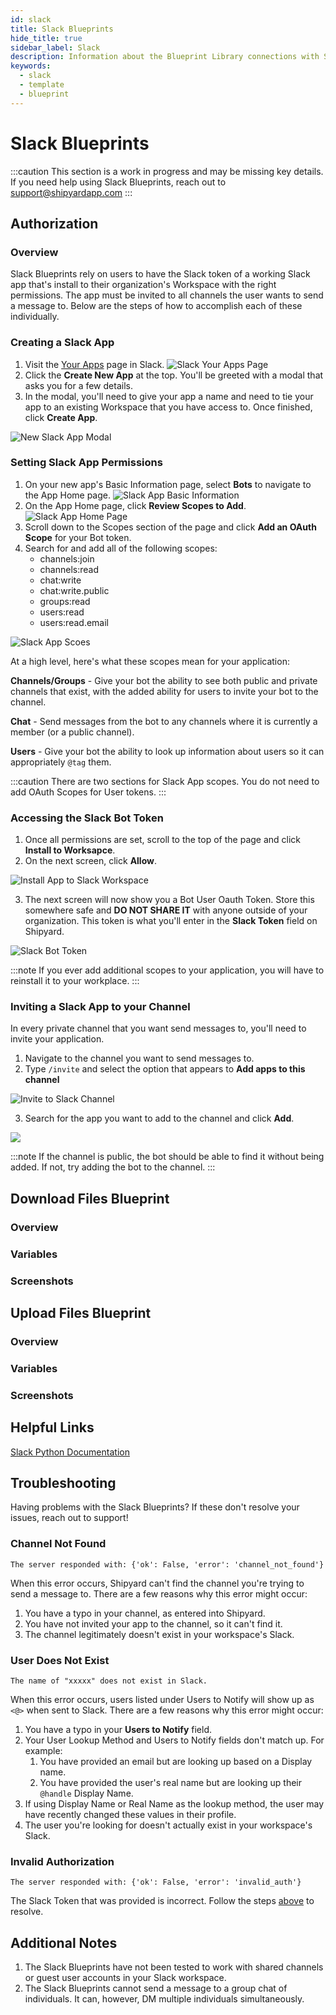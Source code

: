 ```yaml
---
id: slack
title: Slack Blueprints
hide_title: true
sidebar_label: Slack
description: Information about the Blueprint Library connections with Slack.
keywords:
  - slack
  - template
  - blueprint
---
```


# Slack Blueprints

:::caution
This section is a work in progress and may be missing key details. If you need help using Slack Blueprints, reach out to support@shipyardapp.com
:::

## Authorization

### Overview
Slack Blueprints rely on users to have the Slack token of a working Slack app that's install to their organization's Workspace with the right permissions. The app must be invited to all channels the user wants to send a message to. Below are the steps of how to accomplish each of these individually.

### Creating a Slack App
1. Visit the [Your Apps](https://api.slack.com/apps) page in Slack.
![Slack Your Apps Page](../.gitbook/assets/shipyard_2021_04_05_11_56_09.png)
2. Click the **Create New App** at the top. You'll be greeted with a modal that asks you for a few details.
3. In the modal, you'll need to give your app a name and need to tie your app to an existing Workspace that you have access to. Once finished, click **Create App**.

![New Slack App Modal](../.gitbook/assets/slack_new_app_modal.png)

### Setting Slack App Permissions
1. On your new app's Basic Information page, select **Bots** to navigate to the App Home page.
![Slack App Basic Information](../.gitbook/assets/slack_app_basic_info.png)
2. On the App Home page, click **Review Scopes to Add**.
![Slack App Home Page](../.gitbook/assets/slack_app_home.png)
3. Scroll down to the Scopes section of the page and click **Add an OAuth Scope** for your Bot token.
4. Search for and add all of the following scopes:
   - channels:join
   - channels:read
   - chat:write
   - chat:write.public
   - groups:read
   - users:read
   - users:read.email
  
![Slack App Scoes](../.gitbook/assets/slack_app_scopes.png)

At a high level, here's what these scopes mean for your application:

**Channels/Groups** - Give your bot the ability to see both public and private channels that exist, with the added ability for users to invite your bot to the channel.

**Chat** - Send messages from the bot to any channels where it is currently a member (or a public channel).

**Users** - Give your bot the ability to look up information about users so it can appropriately `@tag` them.

:::caution
There are two sections for Slack App scopes. You do not need to add OAuth Scopes for User tokens.
:::

### Accessing the Slack Bot Token
1. Once all permissions are set, scroll to the top of the page and click **Install to Worksapce**.
2. On the next screen, click **Allow**.

![Install App to Slack Workspace](../.gitbook/assets/slack_install_to_workspace.png)

3. The next screen will now show you a Bot User Oauth Token. Store this somewhere safe and **DO NOT SHARE IT** with anyone outside of your organization. This token is what you'll enter in the **Slack Token** field on Shipyard.

![Slack Bot Token](../.gitbook/assets/shipyard_2021_04_05_12_58_06.png)

:::note
If you ever add additional scopes to your application, you will have to reinstall it to your workplace.
:::

### Inviting a Slack App to your Channel
In every private channel that you want send messages to, you'll need to invite your application. 

1. Navigate to the channel you want to send messages to.
2. Type `/invite` and select the option that appears to **Add apps to this channel**

![Invite to Slack Channel](../.gitbook/assets/shipyard_2021_04_05_12_24_36.png)

3. Search for the app you want to add to the channel and click **Add**.

![](../.gitbook/assets/shipyard_2021_04_05_12_26_54.png)

:::note
If the channel is public, the bot should be able to find it without being added. If not, try adding the bot to the channel.
:::

## Download Files Blueprint

### Overview

### Variables

### Screenshots

## Upload Files Blueprint

### Overview

### Variables

### Screenshots

## Helpful Links

[Slack Python Documentation](https://slack.dev/python-slackclient/)

## Troubleshooting
Having problems with the Slack Blueprints? If these don't resolve your issues, reach out to support!

### Channel Not Found

`The server responded with: {'ok': False, 'error': 'channel_not_found'}`

When this error occurs, Shipyard can't find the channel you're trying to send a message to. There are a few reasons why this error might occur:
1. You have a typo in your channel, as entered into Shipyard.
2. You have not invited your app to the channel, so it can't find it.
3. The channel legitimately doesn't exist in your workspace's Slack.

### User Does Not Exist

`The name of "xxxxx" does not exist in Slack.`

When this error occurs, users listed under Users to Notify will show up as `<@>` when sent to Slack. There are a few reasons why this error might occur:
1. You have a typo in your **Users to Notify** field.
2. Your User Lookup Method and Users to Notify fields don't match up. For example:
   1. You have provided an email but are looking up based on a Display name.
   2. You have provided the user's real name but are looking up their `@handle` Display Name.
3. If using Display Name or Real Name as the lookup method, the user may have recently changed these values in their profile.
4. The user you're looking for doesn't actually exist in your workspace's Slack.

### Invalid Authorization

`The server responded with: {'ok': False, 'error': 'invalid_auth'}`

The Slack Token that was provided is incorrect. Follow the steps [above](#accessing-the-slack-bot-token) to resolve.

## Additional Notes
1. The Slack Blueprints have not been tested to work with shared channels or guest user accounts in your Slack workspace.
2. The Slack Blueprints cannot send a message to a group chat of individuals. It can, however, DM multiple individuals simultaneously.

